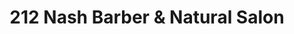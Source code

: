 ---
title: "212 Nash Barber & Natural Salon"
url: /louisburg/212-nash-barber-and-natural-salon/
shop: hairdresser
---